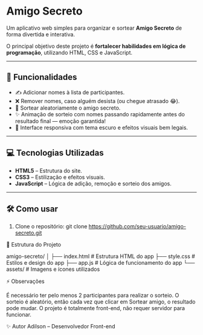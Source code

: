 # Amigo Secreto

Um aplicativo web simples para organizar e sortear **Amigo Secreto** de forma divertida e interativa.  

O principal objetivo deste projeto é **fortalecer habilidades em lógica de programação**, utilizando HTML, CSS e JavaScript.

---

## 📌 Funcionalidades

- ✍️ Adicionar nomes à lista de participantes.
- ❌ Remover nomes, caso alguém desista (ou chegue atrasado 😂).
- 🎲 Sortear aleatoriamente o amigo secreto.
- ✨ Animação de sorteio com nomes passando rapidamente antes do resultado final — emoção garantida!
- 🌙 Interface responsiva com tema escuro e efeitos visuais bem legais.

---

## 💻 Tecnologias Utilizadas

- **HTML5** – Estrutura do site.
- **CSS3** – Estilização e efeitos visuais.
- **JavaScript** – Lógica de adição, remoção e sorteio dos amigos.

---

## 🛠 Como usar

1. Clone o repositório:
git clone https://github.com/seu-usuario/amigo-secreto.git

📂 Estrutura do Projeto

amigo-secreto/
│
├── index.html       # Estrutura HTML do app
├── style.css        # Estilos e design do app
├── app.js           # Lógica de funcionamento do app
└── assets/          # Imagens e ícones utilizados

⚡ Observações

É necessário ter pelo menos 2 participantes para realizar o sorteio.
O sorteio é aleatório, então cada vez que clicar em Sortear amigo, o resultado pode mudar.
O projeto é totalmente front-end, não requer servidor para funcionar.

✨ Autor
Adilson – Desenvolvedor Front-end



